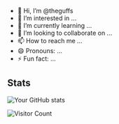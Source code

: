 - 👋 Hi, I’m @theguffs
- 👀 I’m interested in ...
- 🌱 I’m currently learning ...
- 💞️ I’m looking to collaborate on ...
- 📫 How to reach me ...
- 😄 Pronouns: ...
- ⚡ Fun fact: ...
## Stats

![Your GitHub stats](https://github-readme-stats.vercel.app/api?username=MindfulLearner&show_icons=true&theme=radical)

![Visitor Count](https://komarev.com/ghpvc/?username=MindfulLearner&style=flat-square)
<!---

--->
